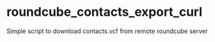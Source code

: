 # roundcube_contacts_export_curl
Simple script to download contacts.vcf from remote roundcube server

